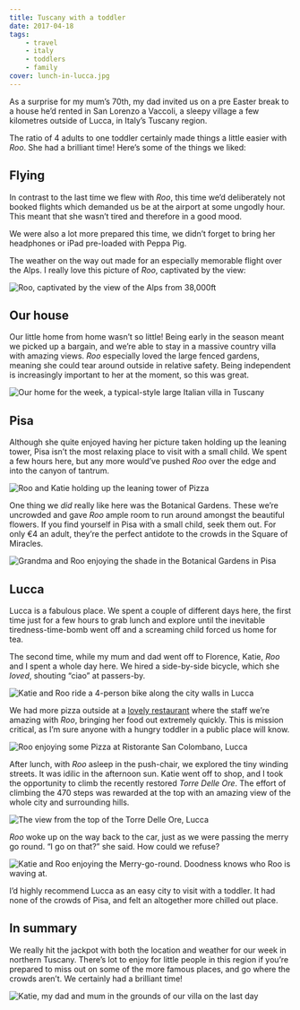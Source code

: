 ```yaml
---
title: Tuscany with a toddler
date: 2017-04-18
tags:
    - travel
    - italy
    - toddlers
    - family
cover: lunch-in-lucca.jpg
---
```


As a surprise for my mum’s 70th, my dad invited us on a pre Easter break to a house he’d rented in San Lorenzo a Vaccoli, a sleepy village a few kilometres outside of Lucca, in Italy’s Tuscany region.

The ratio of 4 adults to one toddler certainly made things a little easier with _Roo_. She had a brilliant time! Here’s some of the things we liked:

## Flying

In contrast to the last time we flew with _Roo_, this time we’d deliberately not booked flights which demanded us be at the airport at some ungodly hour. This meant that she wasn’t tired and therefore in a good mood. 

We were also a lot more prepared this time, we didn’t forget to bring her headphones or iPad pre-loaded with Peppa Pig. 

The weather on the way out made for an especially memorable flight over the Alps. I really love this picture of _Roo_, captivated by the view:

![Roo, captivated by the view of the Alps from 38,000ft](roo-alps.jpg)

## Our house

Our little home from home wasn’t so little! Being early in the season meant we picked up a bargain, and we’re able to stay in a massive country villa with amazing views. _Roo_ especially loved the large fenced gardens, meaning she could tear around outside in relative safety. Being independent is increasingly important to her at the moment, so this was great. 

![Our home for the week, a typical-style large Italian villa in Tuscany](house.jpg)

## Pisa

Although she quite enjoyed having her picture taken holding up the leaning tower, Pisa isn’t the most relaxing place to visit with a small child. We spent a few hours here, but any more would’ve pushed _Roo_ over the edge and into the canyon of tantrum. 

![Roo and Katie holding up the leaning tower of Pizza](leaning-tower.jpg)

One thing we _did_ really like here was the Botanical Gardens. These we’re uncrowded and gave _Roo_ ample room to run around amongst the beautiful flowers. If you find yourself in Pisa with a small child, seek them out. For only €4 an adult, they’re the perfect antidote to the crowds in the Square of Miracles. 

![Grandma and Roo enjoying the shade in the Botanical Gardens in Pisa](gardens-pisa.jpg)

## Lucca

Lucca is a fabulous place. We spent a couple of different days here, the first time just for a few hours to grab lunch and explore until the inevitable tiredness-time-bomb went off and a screaming child forced us home for tea. 

The second time, while my mum and dad went off to Florence, Katie, _Roo_ and I spent a whole day here. We hired a side-by-side bicycle, which she _loved_, shouting “ciao” at passers-by.

![Katie and Roo ride a 4-person bike along the city walls in Lucca](bike-in-lucca.jpg)

We had more pizza outside at a [lovely restaurant](//www.ristorantesancolombanolucca.it/en/) where the staff we’re amazing with _Roo_, bringing her food out extremely quickly. This is mission critical, as I’m sure anyone with a hungry toddler in a public place will know.

![Roo enjoying some Pizza at Ristorante San Colombano, Lucca](lunch-in-lucca.jpg)

After lunch, with _Roo_ asleep in the push-chair, we explored the tiny winding streets. It was idilic in the afternoon sun. Katie went off to shop, and I took the opportunity to climb the recently restored _Torre Delle Ore_. The effort of climbing the 470 steps was rewarded at the top with an amazing view of the whole city and surrounding hills.

![The view from the top of the Torre Delle Ore, Lucca](lucca-skyline.jpg)

_Roo_ woke up on the way back to the car, just as we were passing the merry go round. “I go on that?” she said. How could we refuse?

![Katie and Roo enjoying the Merry-go-round. Doodness knows who Roo is waving at.](merry-go-round.jpg)

I’d highly recommend Lucca as an easy city to visit with a toddler. It had none of the crowds of Pisa, and felt an altogether more chilled out place.

## In summary

We really hit the jackpot with both the location and weather for our week in northern Tuscany. There’s lot to enjoy for little people in this region if you’re prepared to miss out on some of the more famous places, and go where the crowds aren’t. We certainly had a brilliant time!

![Katie, my dad and mum in the grounds of our villa on the last day](last-day.jpg)

